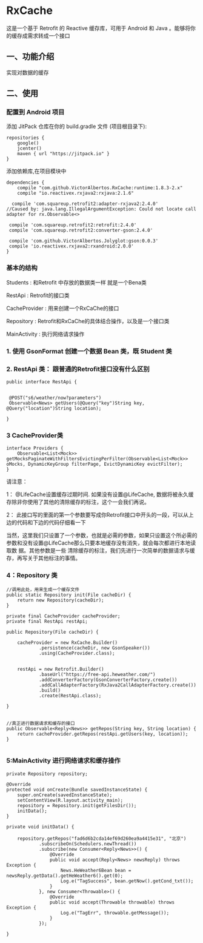 # RxCache

  这是一个基于  Retrofit 的 Reactive 缓存库，可用于 Android  和 Java 。能够将你的缓存成需求转成一个接口
  

## 一、功能介绍

   实现对数据的缓存


## 二、使用

### 配置到 Android 项目

添加 JitPack 仓库在你的  build.gradle  文件 (项目根目录下):

```
repositories {
    google()
    jcenter()
    maven { url "https://jitpack.io" }
}

```

添加依赖库,在项目模块中

```
dependencies {
    compile "com.github.VictorAlbertos.RxCache:runtime:1.8.3-2.x"
    compile "io.reactivex.rxjava2:rxjava:2.1.6"

  compile 'com.squareup.retrofit2:adapter-rxjava2:2.4.0'
//Caused by: java.lang.IllegalArgumentException: Could not locate call adapter for rx.Observable<>

 compile 'com.squareup.retrofit2:retrofit:2.4.0'
 compile 'com.squareup.retrofit2:converter-gson:2.4.0'

 compile 'com.github.VictorAlbertos.Jolyglot:gson:0.0.3'
 compile 'io.reactivex.rxjava2:rxandroid:2.0.0'
}

```

###   基本的结构


Students               :     和Retrofit 中存放的数据类一样  就是一个Bena类

RestApi            :      Retrofit的接口类

CacheProvider :    用来创建一个RxCaChe的接口

Repository       :    Retrofit和RxCaChe的具体结合操作，以及是一个接口类

MainActivity    :    执行网络请求操作
 


###  1. 使用 GsonFormat 创建一个数据  Bean 类，既 Student  类

###  2. RestApi 类：   跟普通的Retrofit接口没有什么区别
   
   ```
  public interface RestApi {


    @POST("s6/weather/now?parameters")
    Observable<News> getUsers(@Query("key")String key, @Query("location")String location);

}      

```

### 3  CacheProvider类

```
interface Providers {        
    Observable<List<Mock>> getMocksPaginateWithFiltersEvictingPerFilter(Observable<List<Mock>> oMocks, DynamicKeyGroup filterPage, EvictDynamicKey evictFilter);
}

```
请注意：

 1： @LifeCache设置缓存过期时间. 如果没有设置@LifeCache, 数据将被永久缓存除非你使用了其他的清除缓存的标注，这个一会我们再说。

2： 此接口写的里面的第一个参数要写成你Retrofit接口中开头的一段，可以从上边的代码和下边的代码仔细看一下

当然，这里我们只设置了一个参数，也就是必需的参数，如果只设置这个所必需的参数和没有设置@LifeCache那么只要本地缓存没有消失，就会每次都进行本地读取数 据。其他参数是一些 清除缓存的标注，我们先进行一次简单的数据请求与缓存，再写关于其他标注的事情。 

### 4：Repository 类
```
//调用此处，用来生成一个缓存文件
public static Repository init(File cacheDir) {
    return new Repository(cacheDir);
}

private final CacheProvider cacheProvider;
private final RestApi restApi;

public Repository(File cacheDir) {

    cacheProvider = new RxCache.Builder()
            .persistence(cacheDir, new GsonSpeaker())
            .using(CacheProvider.class);


    restApi = new Retrofit.Builder()
            .baseUrl("https://free-api.heweather.com/")
            .addConverterFactory(GsonConverterFactory.create())
            .addCallAdapterFactory(RxJava2CallAdapterFactory.create())
            .build()
            .create(RestApi.class);

}


//真正进行数据请求和缓存的接口
public Observable<Reply<News>> getRepos(String key, String location) {
    return cacheProvider.getRepos(restApi.getUsers(key, location));
}


```
###  5:MainActivity  进行网络请求和缓存操作

```
private Repository repository;

@Override
protected void onCreate(Bundle savedInstanceState) {
    super.onCreate(savedInstanceState);
    setContentView(R.layout.activity_main);
    repository = Repository.init(getFilesDir());
    initData();
}

private void initData() {

    repository.getRepos("fad6d6b2cda14ef69d260ea9a4415e31", "北京")
            .subscribeOn(Schedulers.newThread())
            .subscribe(new Consumer<Reply<News>>() {
                @Override
                public void accept(Reply<News> newsReply) throws Exception {
                    News.HeWeather6Bean bean = newsReply.getData().getHeWeather6().get(0);
                    Log.e("TagSuccess", bean.getNow().getCond_txt());
                }
            }, new Consumer<Throwable>() {
                @Override
                public void accept(Throwable throwable) throws Exception {
                    Log.e("TagErr", throwable.getMessage());
                }
            });

}

```
